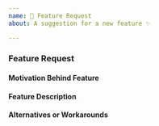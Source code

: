 ```yaml
---
name: 🚀 Feature Request
about: A suggestion for a new feature ✨

---
```


<!-- 🚀 Thank you for contributing! --->

### Feature Request

<!-- Provide a brief description of the feature here. -->

#### Motivation Behind Feature
<!-- Why should this feature be implemented? What problem does it solve? -->

#### Feature Description
<!-- Describe your feature request in detail -->
<!-- Please provide any code examples or screenshots of what this feature would look like -->
<!-- Are there any drawbacks? Will this break anything for existing users? -->

#### Alternatives or Workarounds
<!-- Describe alternatives or workarounds you are currently using -->
<!-- Are there ways to do this with existing actions and plugins? -->

